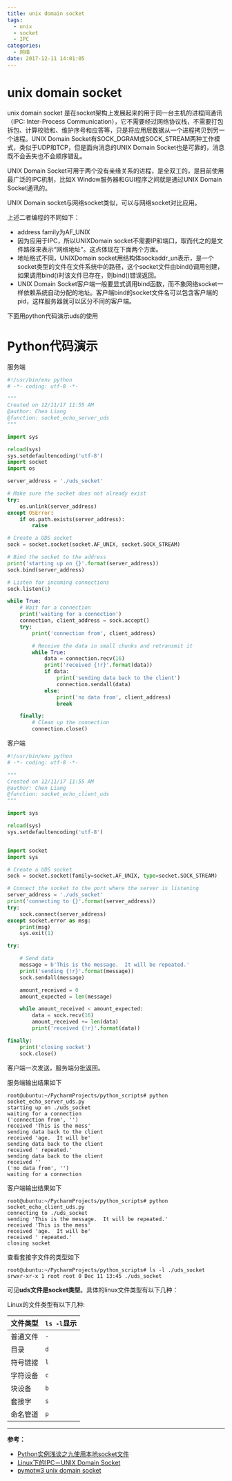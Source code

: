 ```yaml
---
title: unix domain socket
tags:
  - unix
  - socket
  - IPC
categories:
  - 网络
date: 2017-12-11 14:01:05
---
```



# unix domain socket

unix domain socket 是在socket架构上发展起来的用于同一台主机的进程间通讯（IPC: Inter-Process Communication），它不需要经过网络协议栈，不需要打包拆包、计算校验和、维护序号和应答等，只是将应用层数据从一个进程拷贝到另一个进程。UNIX Domain Socket有SOCK_DGRAM或SOCK_STREAM两种工作模式，类似于UDP和TCP，但是面向消息的UNIX Domain Socket也是可靠的，消息既不会丢失也不会顺序错乱。

UNIX Domain Socket可用于两个没有亲缘关系的进程，是全双工的，是目前使用最广泛的IPC机制，比如X Window服务器和GUI程序之间就是通过UNIX Domain Socket通讯的。

UNIX Domain socket与网络socket类似，可以与网络socket对比应用。

上述二者编程的不同如下：

- address family为AF_UNIX
- 因为应用于IPC，所以UNIXDomain socket不需要IP和端口，取而代之的是文件路径来表示“网络地址”。这点体现在下面两个方面。
- 地址格式不同，UNIXDomain socket用结构体sockaddr_un表示，是一个socket类型的文件在文件系统中的路径，这个socket文件由bind()调用创建，如果调用bind()时该文件已存在，则bind()错误返回。
- UNIX Domain Socket客户端一般要显式调用bind函数，而不象网络socket一样依赖系统自动分配的地址。客户端bind的socket文件名可以包含客户端的pid，这样服务器就可以区分不同的客户端。

下面用python代码演示uds的使用

<!--more-->

# Python代码演示

服务端

```python
#!/usr/bin/env python
# -*- coding: utf-8 -*-

"""
Created on 12/11/17 11:55 AM
@author: Chen Liang
@function: socket_echo_server_uds
"""

import sys

reload(sys)
sys.setdefaultencoding('utf-8')
import socket
import os

server_address = './uds_socket'

# Make sure the socket does not already exist
try:
    os.unlink(server_address)
except OSError:
    if os.path.exists(server_address):
        raise

# Create a UDS socket
sock = socket.socket(socket.AF_UNIX, socket.SOCK_STREAM)

# Bind the socket to the address
print('starting up on {}'.format(server_address))
sock.bind(server_address)

# Listen for incoming connections
sock.listen(1)

while True:
    # Wait for a connection
    print('waiting for a connection')
    connection, client_address = sock.accept()
    try:
        print('connection from', client_address)

        # Receive the data in small chunks and retransmit it
        while True:
            data = connection.recv(16)
            print('received {!r}'.format(data))
            if data:
                print('sending data back to the client')
                connection.sendall(data)
            else:
                print('no data from', client_address)
                break

    finally:
        # Clean up the connection
        connection.close()

```

客户端

```python
#!/usr/bin/env python
# -*- coding: utf-8 -*-

"""
Created on 12/11/17 11:55 AM
@author: Chen Liang
@function: socket_echo_client_uds
"""

import sys

reload(sys)
sys.setdefaultencoding('utf-8')


import socket
import sys

# Create a UDS socket
sock = socket.socket(family=socket.AF_UNIX, type=socket.SOCK_STREAM)

# Connect the socket to the port where the server is listening
server_address = './uds_socket'
print('connecting to {}'.format(server_address))
try:
    sock.connect(server_address)
except socket.error as msg:
    print(msg)
    sys.exit(1)

try:

    # Send data
    message = b'This is the message.  It will be repeated.'
    print('sending {!r}'.format(message))
    sock.sendall(message)

    amount_received = 0
    amount_expected = len(message)

    while amount_received < amount_expected:
        data = sock.recv(16)
        amount_received += len(data)
        print('received {!r}'.format(data))

finally:
    print('closing socket')
    sock.close()

```

客户端一次发送，服务端分批返回。

服务端输出结果如下

```
root@ubuntu:~/PycharmProjects/python_scripts# python socket_echo_server_uds.py 
starting up on ./uds_socket
waiting for a connection
('connection from', '')
received 'This is the mess'
sending data back to the client
received 'age.  It will be'
sending data back to the client
received ' repeated.'
sending data back to the client
received ''
('no data from', '')
waiting for a connection
```

客户端输出结果如下

```
root@ubuntu:~/PycharmProjects/python_scripts# python socket_echo_client_uds.py 
connecting to ./uds_socket
sending 'This is the message.  It will be repeated.'
received 'This is the mess'
received 'age.  It will be'
received ' repeated.'
closing socket
```

查看套接字文件的类型如下

```
root@ubuntu:~/PycharmProjects/python_scripts# ls -l ./uds_socket
srwxr-xr-x 1 root root 0 Dec 11 13:45 ./uds_socket
```

可见**uds文件是socket类型**。具体的linux文件类型有以下几种：

Linux的文件类型有以下几种:

| 文件类型 | `ls -l`显示 |
| ---- | --------- |
| 普通文件 | `-`       |
| 目录   | `d`       |
| 符号链接 | `l`       |
| 字符设备 | `c`       |
| 块设备  | `b`       |
| 套接字  | `s`       |
| 命名管道 | `p`       |

---

**参考：**

- [Python实例浅谈之九使用本地socket文件](http://blog.csdn.net/taiyang1987912/article/details/46774319)
- [Linux下的IPC－UNIX Domain Socket](http://blog.csdn.net/guxch/article/details/7041052)
- [pymotw3 unix domain socket](https://pymotw.com/3/socket/uds.html)